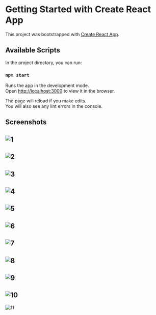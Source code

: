 # Getting Started with Create React App

This project was bootstrapped with [Create React App](https://github.com/facebook/create-react-app).

## Available Scripts

In the project directory, you can run:

### `npm start`

Runs the app in the development mode.\
Open [http://localhost:3000](http://localhost:3000) to view it in the browser.

The page will reload if you make edits.\
You will also see any lint errors in the console.

## Screenshots

![1](https://user-images.githubusercontent.com/61477332/108421523-58eaeb80-7246-11eb-8313-8ed71e87518f.png)
-----------------------------------------------------------------------------------------------------------
![2](https://user-images.githubusercontent.com/61477332/108421528-5a1c1880-7246-11eb-9310-bbbc9fcfaf69.png)
-----------------------------------------------------------------------------------------------------------
![3](https://user-images.githubusercontent.com/61477332/108421531-5a1c1880-7246-11eb-96fe-b083e284d619.png)
-----------------------------------------------------------------------------------------------------------
![4](https://user-images.githubusercontent.com/61477332/108421532-5a1c1880-7246-11eb-872c-a742d22d554a.png)
-----------------------------------------------------------------------------------------------------------
![5](https://user-images.githubusercontent.com/61477332/108421534-5ab4af00-7246-11eb-80b5-1ac76f985ae6.png)
-----------------------------------------------------------------------------------------------------------
![6](https://user-images.githubusercontent.com/61477332/108421535-5b4d4580-7246-11eb-9cef-7376fc06022b.png)
-----------------------------------------------------------------------------------------------------------
![7](https://user-images.githubusercontent.com/61477332/108421536-5b4d4580-7246-11eb-86d5-9ff18caeddc1.png)
-----------------------------------------------------------------------------------------------------------
![8](https://user-images.githubusercontent.com/61477332/108421537-5be5dc00-7246-11eb-998c-0b4281045efe.png)
-----------------------------------------------------------------------------------------------------------
![9](https://user-images.githubusercontent.com/61477332/108421540-5be5dc00-7246-11eb-8ed1-cebb63ed5a29.png)
-----------------------------------------------------------------------------------------------------------
![10](https://user-images.githubusercontent.com/61477332/108421543-5c7e7280-7246-11eb-9619-f3625ca6d34e.png)
-----------------------------------------------------------------------------------------------------------
![11](https://user-images.githubusercontent.com/61477332/108421544-5c7e7280-7246-11eb-9d46-83dfac340f4c.png)
